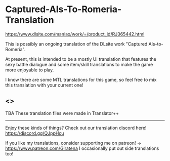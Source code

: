 # Captured-Als-To-Romeria-Translation
https://www.dlsite.com/maniax/work/=/product_id/RJ365442.html 

This is possibly an ongoing translation of the DLsite work "Captured Als-to-Romeria".

At present, this is intended to be a mostly UI translation that features the sexy battle dialogue
and some item/skill translations to make the game more enjoyable to play.

I know there are some MTL translations for this game, so feel free to mix this translation with
your current one!

<<How to use the translation files:>>
-------------------------------------------
TBA
These translation files were made in Translator++

-------------------------------------------
Enjoy these kinds of things? Check out our translation discord here! https://discord.gg/QJppHcu

If you like my translations, consider supporting me on patreon! -> https://www.patreon.com/Giratena
I occasionally put out side translations too!

